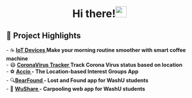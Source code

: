 <h1 align="center">             
  Hi there!<img src="https://www.smileysapp.com/gif-emoji/waving-hi.gif" width="30px">
</h1>

<h2>
 🍙 Project Highlights
</h2>
<p>
- ☕ <b><a href="https://github.com/vuhaiminh/IoT-Smart-Coffee-Machine" target="_blank">IoT Devices </a> Make your morning routine smoother with smart coffee machine</b></br>
- 😷 <b><a href="https://github.com/wustlcse237sp20/project-coronavirusproject" target="_blank">CoronaVirus Tracker </a> Track Corona Virus status based on location</b></br>
- ⚽ <b><a href="https://github.com/vuhaiminh/Accio" target="_blank">Accio </a>- The Location-based Interest Groups App</b></br>
- 🔍<b><a href="https://github.com/vuhaiminh/BearFoundWeb" target="_blank">BearFound </a>- Lost and Found app for WashU students</b></br>
- 🚀 <b><a href="https://github.com/vuhaiminh/wushare" target="_blank">WuShare </a>- Carpooling web app for WashU students</b></br>
</p>





<!--
**vuhaiminh/vuhaiminh** is a ✨ _special_ ✨ repository because its `README.md` (this file) appears on your GitHub profile.

Here are some ideas to get you started:

- 🔭 I’m currently working on ...
- 🌱 I’m currently learning ...
- 👯 I’m looking to collaborate on ...
- 🤔 I’m looking for help with ...
- 💬 Ask me about ...
- 📫 How to reach me: ...
- 😄 Pronouns: ...
- ⚡ Fun fact: ...
-->
